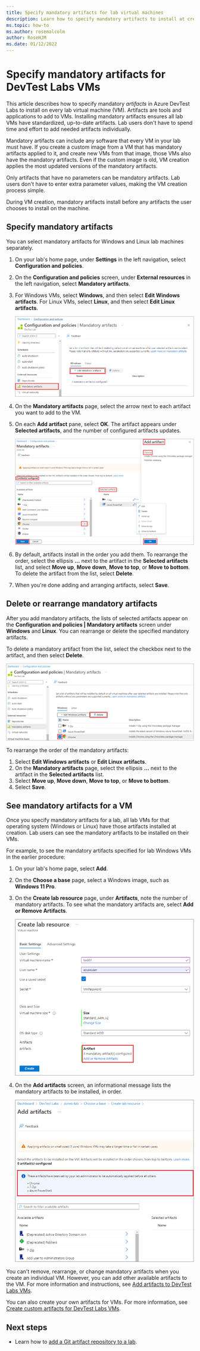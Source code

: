 ```yaml
---
title: Specify mandatory artifacts for lab virtual machines
description: Learn how to specify mandatory artifacts to install at creation of every lab virtual machine (VM) in Azure DevTest Labs.
ms.topic: how-to
ms.author: rosemalcolm
author: RoseHJM
ms.date: 01/12/2022
---
```


# Specify mandatory artifacts for DevTest Labs VMs

This article describes how to specify mandatory *artifacts* in Azure DevTest Labs to install on every lab virtual machine (VM). Artifacts are tools and applications to add to VMs. Installing mandatory artifacts ensures all lab VMs have standardized, up-to-date artifacts. Lab users don't have to spend time and effort to add needed artifacts individually.

Mandatory artifacts can include any software that every VM in your lab must have. If you create a custom image from a VM that has mandatory artifacts applied to it, and create new VMs from that image, those VMs also have the mandatory artifacts. Even if the custom image is old, VM creation applies the most updated versions of the mandatory artifacts.
 
Only artifacts that have no parameters can be mandatory artifacts. Lab users don't have to enter extra parameter values, making the VM creation process simple.

During VM creation, mandatory artifacts install before any artifacts the user chooses to install on the machine.

## Specify mandatory artifacts

You can select mandatory artifacts for Windows and Linux lab machines separately.

1. On your lab's home page, under **Settings** in the left navigation, select **Configuration and policies**.
1. On the **Configuration and policies** screen, under **External resources** in the left navigation, select **Mandatory artifacts**.
1. For Windows VMs, select **Windows**, and then select **Edit Windows artifacts**. For Linux VMs, select **Linux**, and then select **Edit Linux artifacts**.

   ![Screenshot that shows the Edit Windows artifacts button.](media/devtest-lab-mandatory-artifacts/mandatory-artifacts-edit-button.png)

1. On the **Mandatory artifacts** page, select the arrow next to each artifact you want to add to the VM.
1. On each **Add artifact** pane, select **OK**. The artifact appears under **Selected artifacts**, and the number of configured artifacts updates.

   ![Screenshot that shows adding mandatory artifacts on the Mandatory artifacts screen.](media/devtest-lab-mandatory-artifacts/save-artifacts.png)

1. By default, artifacts install in the order you add them. To rearrange the order, select the ellipsis **...** next to the artifact in the **Selected artifacts** list, and select **Move up**, **Move down**, **Move to top**, or **Move to bottom**. To delete the artifact from the list, select **Delete**.

1. When you're done adding and arranging artifacts, select **Save**.

## Delete or rearrange mandatory artifacts

After you add mandatory artifacts, the lists of selected artifacts appear on the **Configuration and policies | Mandatory artifacts** screen under **Windows** and **Linux**. You can rearrange or delete the specified mandatory artifacts.

To delete a mandatory artifact from the list, select the checkbox next to the artifact, and then select **Delete**.

![Screenshot that shows the Delete button to remove a mandatory artifact.](media/devtest-lab-mandatory-artifacts/remove-artifact.png)

To rearrange the order of the mandatory artifacts:

1. Select **Edit Windows artifacts** or **Edit Linux artifacts**.
1. On the **Mandatory artifacts** page, select the ellipsis **...** next to the artifact in the **Selected artifacts** list.
1. Select **Move up**, **Move down**, **Move to top**, or **Move to bottom**.
1. Select **Save**.

## See mandatory artifacts for a VM

Once you specify mandatory artifacts for a lab, all lab VMs for that operating system (Windows or Linux) have those artifacts installed at creation. Lab users can see the mandatory artifacts to be installed on their VMs.

For example, to see the mandatory artifacts specified for lab Windows VMs in the earlier procedure:

1. On your lab's home page, select **Add**.
1. On the **Choose a base** page, select a Windows image, such as **Windows 11 Pro**.
1. On the **Create lab resource** page, under **Artifacts**, note the number of mandatory artifacts. To see what the mandatory artifacts are, select **Add or Remove Artifacts**.

   ![Screenshot that shows the Create lab resource screen with number of mandatory artifacts and Add or Remove Artifacts link.](media/devtest-lab-mandatory-artifacts/select-message-artifacts.png)

1. On the **Add artifacts** screen, an informational message lists the mandatory artifacts to be installed, in order.

   ![Screenshot that shows the Add artifacts screen with the list of mandatory artifacts to install.](media/devtest-lab-mandatory-artifacts/save-to-lab.png)

You can't remove, rearrange, or change mandatory artifacts when you create an individual VM. However, you can add other available artifacts to the VM. For more information and instructions, see [Add artifacts to DevTest Labs VMs](add-artifact-vm.md).

You can also create your own artifacts for VMs. For more information, see [Create custom artifacts for DevTest Labs VMs](devtest-lab-artifact-author.md).

## Next steps

- Learn how to [add a Git artifact repository to a lab](add-artifact-repository.md).

